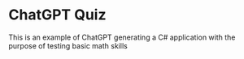 # ChatGPT Quiz
This is an example of ChatGPT generating a C# application with the purpose of testing basic math skills
